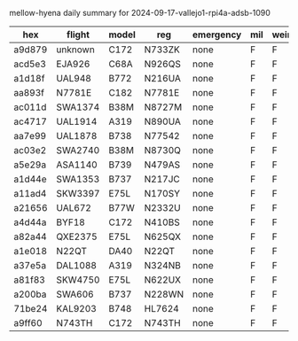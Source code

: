 mellow-hyena daily summary for 2024-09-17-vallejo1-rpi4a-adsb-1090

|hex|flight|model|reg|emergency|mil|weirdo|
|--|--|--|--|--|--|--|
|a9d879|unknown|C172|N733ZK|none|F|F|
|acd5e3|EJA926|C68A|N926QS|none|F|F|
|a1d18f|UAL948|B772|N216UA|none|F|F|
|aa893f|N7781E|C182|N7781E|none|F|F|
|ac011d|SWA1374|B38M|N8727M|none|F|F|
|ac4717|UAL1914|A319|N890UA|none|F|F|
|aa7e99|UAL1878|B738|N77542|none|F|F|
|ac03e2|SWA2740|B38M|N8730Q|none|F|F|
|a5e29a|ASA1140|B739|N479AS|none|F|F|
|a1d44e|SWA1353|B737|N217JC|none|F|F|
|a11ad4|SKW3397|E75L|N170SY|none|F|F|
|a21656|UAL672|B77W|N2332U|none|F|F|
|a4d44a|BYF18|C172|N410BS|none|F|F|
|a82a44|QXE2375|E75L|N625QX|none|F|F|
|a1e018|N22QT|DA40|N22QT|none|F|F|
|a37e5a|DAL1088|A319|N324NB|none|F|F|
|a81f83|SKW4750|E75L|N622UX|none|F|F|
|a200ba|SWA606|B737|N228WN|none|F|F|
|71be24|KAL9203|B748|HL7624|none|F|F|
|a9ff60|N743TH|C172|N743TH|none|F|F|
